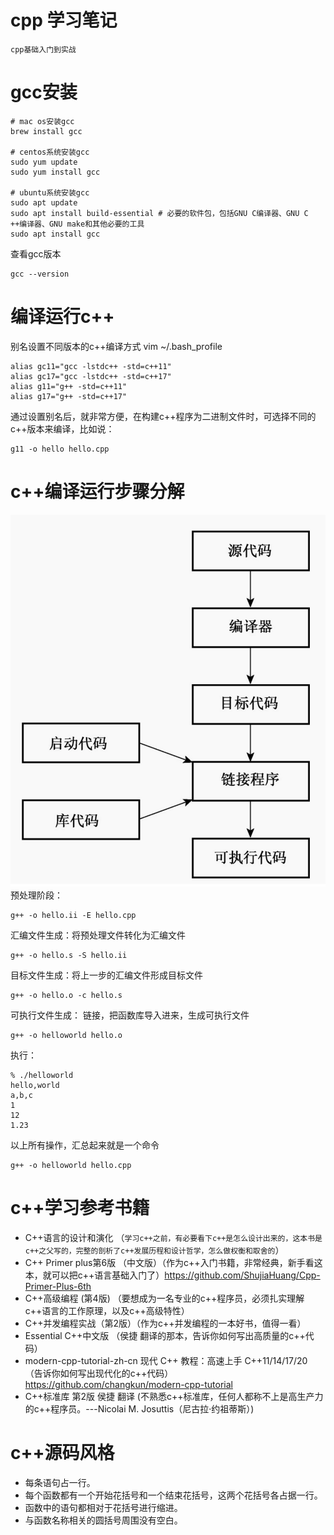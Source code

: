 # cpp 学习笔记
    cpp基础入门到实战
# gcc安装
```shell
# mac os安装gcc
brew install gcc

# centos系统安装gcc
sudo yum update
sudo yum install gcc

# ubuntu系统安装gcc
sudo apt update
sudo apt install build-essential # 必要的软件包，包括GNU C编译器、GNU C ++编译器、GNU make和其他必要的工具
sudo apt install gcc
```

查看gcc版本
```shell
gcc --version
```

# 编译运行c++
别名设置不同版本的c++编译方式 vim ~/.bash_profile
```shell
alias gc11="gcc -lstdc++ -std=c++11"
alias gc17="gcc -lstdc++ -std=c++17"
alias g11="g++ -std=c++11"
alias g17="g++ -std=c++17"
```
通过设置别名后，就非常方便，在构建c++程序为二进制文件时，可选择不同的c++版本来编译，比如说：
```shell
g11 -o hello hello.cpp
```
# c++编译运行步骤分解
![](build.jpg)
预处理阶段：
```shell
g++ -o hello.ii -E hello.cpp
```

汇编文件生成：将预处理文件转化为汇编文件
```shell
g++ -o hello.s -S hello.ii
```

目标文件生成：将上一步的汇编文件形成目标文件
```shell
g++ -o hello.o -c hello.s
```

可执行文件生成： 链接，把函数库导入进来，生成可执行文件
```shell
g++ -o helloworld hello.o
```

执行：
```shell
% ./helloworld
hello,world
a,b,c
1
12
1.23
```

以上所有操作，汇总起来就是一个命令
```shell
g++ -o helloworld hello.cpp
```

# c++学习参考书籍
- C++语言的设计和演化 （`学习c++之前，有必要看下c++是怎么设计出来的，这本书是c++之父写的，完整的剖析了c++发展历程和设计哲学，怎么做权衡和取舍的`）
- C++ Primer plus第6版 （中文版）（作为c++入门书籍，非常经典，新手看这本，就可以把c++语言基础入门了）https://github.com/ShujiaHuang/Cpp-Primer-Plus-6th
- C++高级编程 (第4版) （要想成为一名专业的c++程序员，必须扎实理解c++语言的工作原理，以及c++高级特性）
- C++并发编程实战（第2版）（作为c++并发编程的一本好书，值得一看）
- Essential C++中文版 （侯捷 翻译的那本，告诉你如何写出高质量的c++代码）
- modern-cpp-tutorial-zh-cn 现代 C++ 教程：高速上手 C++11/14/17/20 （告诉你如何写出现代化的c++代码）https://github.com/changkun/modern-cpp-tutorial
- C++标准库 第2版 侯捷 翻译 (不熟悉c++标准库，任何人都称不上是高生产力的c++程序员。---Nicolai M. Josuttis（尼古拉·约祖蒂斯）)

# c++源码风格
- 每条语句占一行。
- 每个函数都有一个开始花括号和一个结束花括号，这两个花括号各占据一行。
- 函数中的语句都相对于花括号进行缩进。
- 与函数名称相关的圆括号周围没有空白。